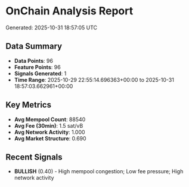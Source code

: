 # OnChain Analysis Report
Generated: 2025-10-31 18:57:05 UTC

## Data Summary
- **Data Points**: 96
- **Feature Points**: 96
- **Signals Generated**: 1
- **Time Range**: 2025-10-29 22:55:14.696363+00:00 to 2025-10-31 18:57:03.662961+00:00

## Key Metrics
- **Avg Mempool Count**: 88540
- **Avg Fee (30min)**: 1.5 sat/vB
- **Avg Network Activity**: 1.000
- **Avg Market Structure**: 0.690

## Recent Signals
- **BULLISH** (0.40) - High mempool congestion; Low fee pressure; High network activity
